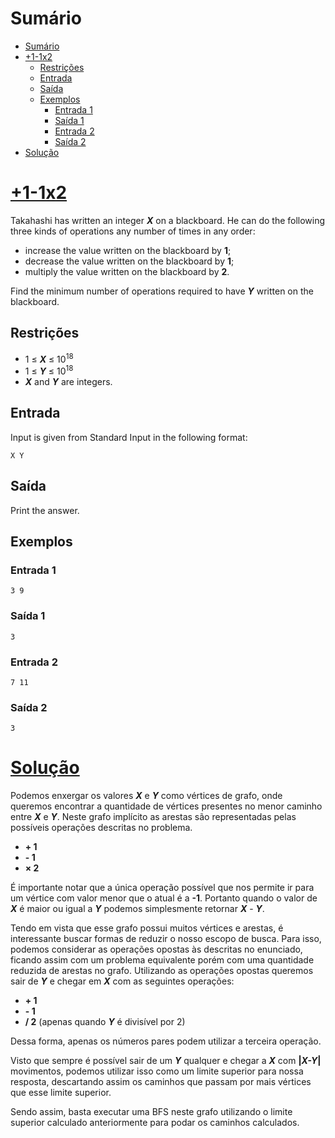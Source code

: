 # Sumário

- [Sumário](#sumário)
- [+1-1x2](#1-1x2)
  - [Restrições](#restrições)
  - [Entrada](#entrada)
  - [Saída](#saída)
  - [Exemplos](#exemplos)
    - [Entrada 1](#entrada-1)
    - [Saída 1](#saída-1)
    - [Entrada 2](#entrada-2)
    - [Saída 2](#saída-2)
- [Solução](#solução)

# [+1-1x2](https://atcoder.jp/contests/abc188/tasks/abc188_f)

Takahashi has written an integer **_X_** on a blackboard. He can do the following three kinds of operations any number of times in any order:

- increase the value written on the blackboard by **1**;
- decrease the value written on the blackboard by **1**;
- multiply the value written on the blackboard by **2**.

Find the minimum number of operations required to have **_Y_** written on the blackboard.

## Restrições

- 1 &le; **_X_** &le; 10<sup>18</sup>
- 1 &le; **_Y_** &le; 10<sup>18</sup>
- **_X_** and **_Y_** are integers.

## Entrada

Input is given from Standard Input in the following format:
```
X Y
```

## Saída

Print the answer.

## Exemplos

### Entrada 1
```
3 9
```

### Saída 1
```
3
```

### Entrada 2
```
7 11
```

### Saída 2
```
3
```

# [Solução](./solution.cpp)

Podemos enxergar os valores **_X_** e **_Y_** como vértices de grafo, onde queremos encontrar a quantidade de vértices presentes no menor caminho entre **_X_** e **_Y_**. Neste grafo implícito as arestas são representadas pelas possíveis operações descritas no problema.
- **+ 1**
- **- 1**
- **&times; 2**

É importante notar que a única operação possível que nos permite ir para um vértice com valor menor que o atual é a **-1**. Portanto quando o valor de **_X_** é maior ou igual a **_Y_** podemos simplesmente retornar **_X_** - **_Y_**.

Tendo em vista que esse grafo possui muitos vértices e arestas, é interessante buscar formas de reduzir o nosso escopo de busca. Para isso, podemos considerar as operações opostas às descritas no enunciado, ficando assim com um problema equivalente porém com uma quantidade reduzida de arestas no grafo. Utilizando as operações opostas queremos sair de **_Y_** e chegar em **_X_** com as seguintes operações:
- **+ 1**
- **- 1**
- **/ 2** (apenas quando **_Y_** é divisível por 2)

Dessa forma, apenas os números pares podem utilizar a terceira operação.

Visto que sempre é possível sair de um **_Y_** qualquer e chegar a **_X_** com **|_X-Y_|** movimentos, podemos utilizar isso como um limite superior para nossa resposta, descartando assim os caminhos que passam por mais vértices que esse limite superior.

Sendo assim, basta executar uma BFS neste grafo utilizando o limite superior calculado anteriormente para podar os caminhos calculados.
